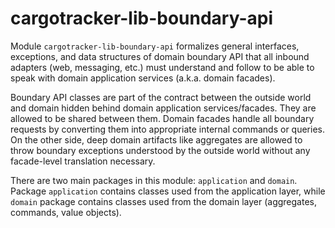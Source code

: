 # cargotracker-lib-boundary-api

Module `cargotracker-lib-boundary-api` formalizes general interfaces, exceptions, and data structures of domain boundary API that all inbound adapters (web, messaging, etc.) must understand and
follow to be able to speak with domain application services (a.k.a. domain facades).

Boundary API classes are part of the contract between the outside world and domain hidden behind domain application services/facades. They are allowed to be shared between them. Domain facades handle
all boundary requests by converting them into appropriate internal commands or queries. On the other side, deep domain artifacts like aggregates are allowed to throw boundary exceptions understood by
the outside world without any facade-level translation necessary.

There are two main packages in this module: `application` and `domain`. Package `application` contains classes used from the application layer, while `domain` package contains classes used from the
domain layer (aggregates, commands, value objects).
